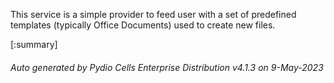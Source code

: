 






This service is a simple provider to feed user with a set of predefined templates (typically Office Documents) used to create new files.

[:summary]

###### Auto generated by Pydio Cells Enterprise Distribution v4.1.3 on 9-May-2023
